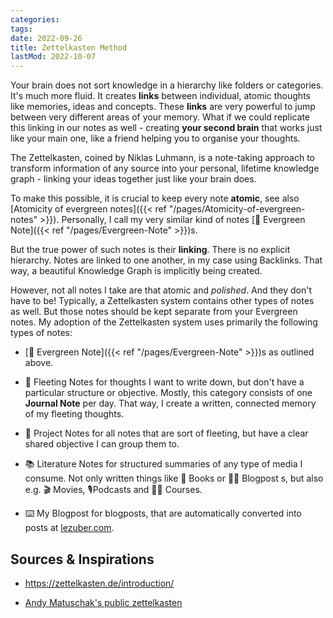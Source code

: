 ```yaml
---
categories:
tags:
date: 2022-09-26
title: Zettelkasten Method
lastMod: 2022-10-07
---
```

Your brain does not sort knowledge in a hierarchy like folders or categories. It's much more fluid. It creates **links** between individual, atomic thoughts like memories, ideas and concepts. These **links** are very powerful to jump between very different areas of your memory. What if we could replicate this linking in our notes as well - creating **your second brain** that works just like your main one, like a friend helping you to organise your thoughts.

The Zettelkasten, coined by Niklas Luhmann, is a note-taking approach to transform information of any source into your personal, lifetime knowledge graph - linking your ideas together just like your brain does.

To make this possible, it is crucial to keep every note **atomic**, see also [Atomicity of evergreen notes]({{< ref "/pages/Atomicity-of-evergreen-notes" >}}). Personally, I call my very similar kind of notes [🌳 Evergreen Note]({{< ref "/pages/Evergreen-Note" >}})s.

But the true power of such notes is their **linking**. There is no explicit hierarchy. Notes are linked to one another, in my case using Backlinks. That way, a beautiful Knowledge Graph is implicitly being created.



However, not all notes I take are that atomic and *polished*. And they don't have to be! Typically, a Zettelkasten system contains other types of notes as well. But those notes should be kept separate from your Evergreen notes.
My adoption of the Zettelkasten system uses primarily the following types of notes:

  + [🌳 Evergreen Note]({{< ref "/pages/Evergreen-Note" >}})s as outlined above.

  + 💭 Fleeting Notes for thoughts I want to write down, but don't have a particular structure or objective. Mostly, this category consists of one **Journal Note** per day. That way, I create a written, connected memory of my fleeting thoughts.

  + 💪 Project Notes for all notes that are sort of fleeting, but have a clear shared objective I can group them to.

  + 📚 Literature Notes for structured summaries of any type of media I consume. Not only written things like 📖 Books or 🧑‍💻 Blogpost s, but also e.g. 🎬 Movies,  🎙Podcasts and 🧑‍🏫 Courses.

  + ⌨️ My Blogpost for blogposts, that are automatically converted into posts at [lezuber.com](lezuber.com).



## Sources & Inspirations

  + https://zettelkasten.de/introduction/

  + [Andy Matuschak's public zettelkasten](https://notes.andymatuschak.org/Evergreen_notes)


